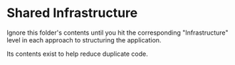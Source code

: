 # Shared Infrastructure

Ignore this folder's contents until you hit the corresponding "Infrastructure" level in each approach to structuring the application.

Its contents exist to help reduce duplicate code.
